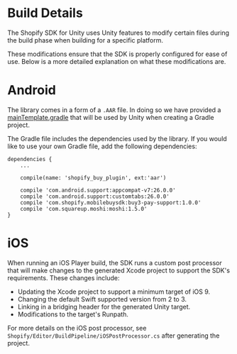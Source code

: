 # Build Details

The Shopify SDK for Unity uses Unity features to modify certain files during the build phase when building for a specific platform.

These modifications ensure that the SDK is properly configured for ease of use. Below is a more detailed explanation on what these modifications are.

# Android

The library comes in a form of a `.AAR` file. In doing so we have provided a [mainTemplate.gradle](Assets/Shopify/Plugins/Android/mainTemplate.gradle) that will be used by Unity when creating a Gradle project.

The Gradle file includes the dependencies used by the library. If you would like to use your own Gradle file, add the following dependencies:

```
dependencies {
    ...

    compile(name: 'shopify_buy_plugin', ext:'aar')

    compile 'com.android.support:appcompat-v7:26.0.0'
    compile 'com.android.support:customtabs:26.0.0'
    compile 'com.shopify.mobilebuysdk:buy3-pay-support:1.0.0'
    compile 'com.squareup.moshi:moshi:1.5.0'
}
```

# iOS

When running an iOS Player build, the SDK runs a custom post processor that will make changes to the generated Xcode project to support the SDK's requirements. These changes include:

* Updating the Xcode project to support a minimum target of iOS 9.
* Changing the default Swift supported version from 2 to 3.
* Linking in a bridging header for the generated Unity target.
* Modifications to the target's Runpath.

For more details on the iOS post processor, see `Shopify/Editor/BuildPipeline/iOSPostProcessor.cs` after generating the project.



